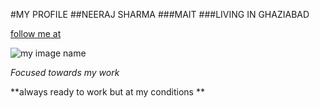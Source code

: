 #MY PROFILE
##NEERAJ SHARMA
###MAIT
###LIVING IN GHAZIABAD

[follow me at](https://www.mait.ac.in/)

![my image name](https://www.google.com/search?q=man+cartoon+images&rlz=1C1CHBD_enIN829IN829&source=lnms&tbm=isch&sa=X&ved=0ahUKEwjM-tGZ79bfAhUQk3AKHQQpAt0Q_AUIDigB&biw=1366&bih=657#imgrc=hh-HQ-7xRkCo7M:)

_Focused towards my work_

**always ready to work but at my conditions **
